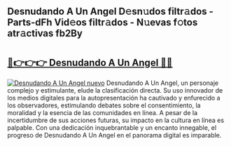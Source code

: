 ## Desnudando A Un Angel D𝚎sn𝚞dos filtr𝚊dos - Parts-dFh Vid𝚎os filtr𝚊dos - N𝚞evas f𝚘tos atr𝚊ctivas fb2By

# <h2><a href="http://mb4u67.tromn.icu/?c=Desnudando+A+Un+Angel">🔗👉👉👉 Desnudando A Un Angel 🔗🔗</a></h2>

[![Desnudando A Un Angel nuevo](https://i.imgur.com/pEAQMta.gif)](http://mb4u67.tromn.icu/?c=Desnudando+A+Un+Angel)
Desnudando A Un Angel, un personaje complejo y estimulante, elude la clasificación directa. Su uso innovador de los medios digitales para la autopresentación ha cautivado y enfurecido a los observadores, estimulando debates sobre el consentimiento, la moralidad y la esencia de las comunidades en línea. A pesar de la incertidumbre de sus acciones futuras, su impacto en la cultura en línea es palpable. Con una dedicación inquebrantable y un encanto innegable, el progreso de Desnudando A Un Angel en el panorama digital es imparable.

